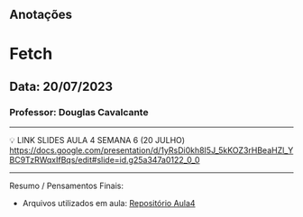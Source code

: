 ## Anotações

# Fetch

## Data: 20/07/2023

### Professor: Douglas Cavalcante

---

💡 LINK SLIDES AULA 4 SEMANA 6 (20 JULHO)
https://docs.google.com/presentation/d/1yRsDi0kh8I5J_5kKOZ3rHBeaHZl_YBC9TzRWqxIfBqs/edit#slide=id.g25a347a0122_0_0

---

Resumo / Pensamentos Finais:

- Arquivos utilizados em aula: [Repositório Aula4](https://github.com/vdr3w/aulasdevinhouse/tree/main/semana6/aula4)

